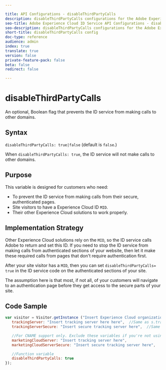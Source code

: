 ```yaml
---

title: API Configurations - disableThirdPartyCalls
description: disableThirdPartyCalls configurations for the Adobe Experience Cloud ID Service API
seo-title: Adobe Experience Cloud ID Service API Configurations - disableThirdPartyCalls
seo-description: disableThirdPartyCalls configurations for the Adobe Experience Cloud ID Service API
short-title: disableThirdPartyCalls config
doc-type: reference
audience: admin
index: true
translate: true
version: false
private-feature-pack: false
beta: false
redirect: false

---
```


<!--Meta Data Values

**Required Meta for search optimization and page data**

title: free text string

description: free text string

seo-title: free text string

seo-description: free text string

**Optional Meta for extended capabilities**

audience:
all (default), admin, developer, end-user
 
index: true (default), false
 
translate:
true (default), false
 
doc-type:
reference (default), tutorials

version:
false (default), Classic, Standard, 6.5, 6.4, 6.3, 6.2
 
private-feature-pack:
false (default), true
 
beta:
false (default), true
 
redirect:
false (default), pathname
-->

# disableThirdPartyCalls

An optional, Boolean flag that prevents the ID service from making calls to other domains.

## Syntax
`disableThirdPartyCalls: true|false` \(default is `false`.\)

When `disableThirdPartyCalls: true`, the ID service will not make calls to other domains.

## Purpose 

This variable is designed for customers who need:

+ To prevent the ID service from making calls from their secure, authenticated pages.
+ Site visitors to have a Experience Cloud ID `MID`.
+ Their other Experience Cloud solutions to work properly.

## Implementation Strategy

Other Experience Cloud solutions rely on the `MID`, so the ID service calls Adobe to return and set this ID. If you need to stop the ID service from making calls from authenticated sections of your website, then let it make these required calls from pages that don't require authentication first.

After your site visitor has a `MID`, then you can set `disableThirdPartyCalls= true` in the ID service code on the authenticated sections of your site.

The assumption here is that most, if not all, of your customers will navigate to an authentication page before they get access to the secure parts of your site.

## Code Sample

```javascript
var visitor = Visitor.getInstance ("Insert Experience Cloud organization ID here",{
   trackingServer: "Insert tracking server here here",  //Same as s.trackingServer
   trackingServerSecure: "Insert secure tracking server here",  //Same as s.trackingServerSecure

   //For CNAME support only. Exclude these variables if you're not using CNAME
   marketingCloudServer: "Insert tracking server here",
   marketingCloudServerSecure: "Insert secure tracking server here",

   //Function variable
   disableThirdPartyCalls: true
});
```